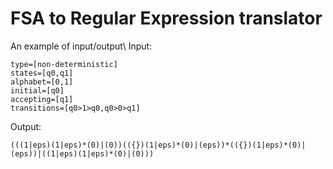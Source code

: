 # FSA to Regular Expression translator
An example of input/output\ 
Input:
```
type=[non-deterministic]
states=[q0,q1] 
alphabet=[0,1]
initial=[q0]
accepting=[q1]
transitions=[q0>1>q0,q0>0>q1]
```
Output:
```
(((1|eps)(1|eps)*(0)|(0))(({})(1|eps)*(0)|(eps))*(({})(1|eps)*(0)|(eps))|((1|eps)(1|eps)*(0)|(0)))
```
